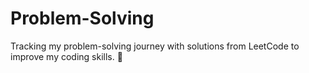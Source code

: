 # Problem-Solving
Tracking my problem-solving journey with solutions from LeetCode to improve my coding skills. 🚀
